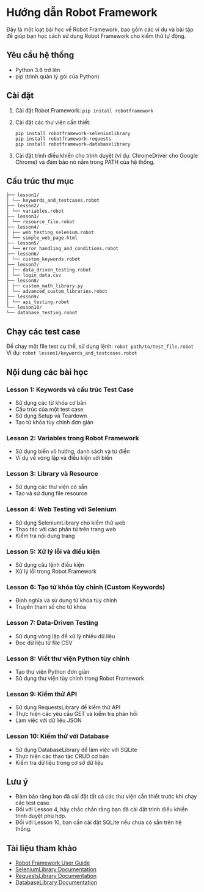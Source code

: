 # Hướng dẫn Robot Framework

Đây là một loạt bài học về Robot Framework, bao gồm các ví dụ và bài tập để giúp bạn học cách sử dụng Robot Framework cho kiểm thử tự động.

## Yêu cầu hệ thống

- Python 3.6 trở lên
- pip (trình quản lý gói của Python)

## Cài đặt

1. Cài đặt Robot Framework:
   ```pip install robotframework```

2. Cài đặt các thư viện cần thiết:
   ```
   pip install robotframework-seleniumlibrary
   pip install robotframework-requests
   pip install robotframework-databaselibrary
   ```

3. Cài đặt trình điều khiển cho trình duyệt (ví dụ: ChromeDriver cho Google Chrome) và đảm bảo nó nằm trong PATH của hệ thống.

## Cấu trúc thư mục
```
├── lesson1/
│ └── keywords_and_testcases.robot
├── lesson2/
│ └── variables.robot
├── lesson3/
│ └── resource_file.robot
├── lesson4/
│ ├── web_testing_selenium.robot
│ └── simple_web_page.html
├── lesson5/
│ └── error_handling_and_conditions.robot
├── lesson6/
│ └── custom_keywords.robot
├── lesson7/
│ ├── data_driven_testing.robot
│ └── login_data.csv
├── lesson8/
│ ├── custom_math_library.py
│ └── advanced_custom_libraries.robot
├── lesson9/
│ └── api_testing.robot
└── lesson10/
└── database_testing.robot
```
## Chạy các test case

Để chạy một file test cụ thể, sử dụng lệnh:
```robot path/to/test_file.robot```
Ví dụ: 
```robot lesson1/keywords_and_testcases.robot```

## Nội dung các bài học

### Lesson 1: Keywords và cấu trúc Test Case
- Sử dụng các từ khóa cơ bản
- Cấu trúc của một test case
- Sử dụng Setup và Teardown
- Tạo từ khóa tùy chỉnh đơn giản

### Lesson 2: Variables trong Robot Framework
- Sử dụng biến vô hướng, danh sách và từ điển
- Ví dụ về vòng lặp và điều kiện với biến

### Lesson 3: Library và Resource
- Sử dụng các thư viện có sẵn
- Tạo và sử dụng file resource

### Lesson 4: Web Testing với Selenium
- Sử dụng SeleniumLibrary cho kiểm thử web
- Thao tác với các phần tử trên trang web
- Kiểm tra nội dung trang

### Lesson 5: Xử lý lỗi và điều kiện
- Sử dụng câu lệnh điều kiện
- Xử lý lỗi trong Robot Framework

### Lesson 6: Tạo từ khóa tùy chỉnh (Custom Keywords)
- Định nghĩa và sử dụng từ khóa tùy chỉnh
- Truyền tham số cho từ khóa

### Lesson 7: Data-Driven Testing
- Sử dụng vòng lặp để xử lý nhiều dữ liệu
- Đọc dữ liệu từ file CSV

### Lesson 8: Viết thư viện Python tùy chỉnh
- Tạo thư viện Python đơn giản
- Sử dụng thư viện tùy chỉnh trong Robot Framework

### Lesson 9: Kiểm thử API
- Sử dụng RequestsLibrary để kiểm thử API
- Thực hiện các yêu cầu GET và kiểm tra phản hồi
- Làm việc với dữ liệu JSON

### Lesson 10: Kiểm thử với Database
- Sử dụng DatabaseLibrary để làm việc với SQLite
- Thực hiện các thao tác CRUD cơ bản
- Kiểm tra dữ liệu trong cơ sở dữ liệu

## Lưu ý

- Đảm bảo rằng bạn đã cài đặt tất cả các thư viện cần thiết trước khi chạy các test case.
- Đối với Lesson 4, hãy chắc chắn rằng bạn đã cài đặt trình điều khiển trình duyệt phù hợp.
- Đối với Lesson 10, bạn cần cài đặt SQLite nếu chưa có sẵn trên hệ thống.

## Tài liệu tham khảo

- [Robot Framework User Guide](https://robotframework.org/robotframework/latest/RobotFrameworkUserGuide.html)
- [SeleniumLibrary Documentation](https://robotframework.org/SeleniumLibrary/SeleniumLibrary.html)
- [RequestsLibrary Documentation](https://marketsquare.github.io/robotframework-requests/doc/RequestsLibrary.html)
- [DatabaseLibrary Documentation](https://franz-see.github.io/Robotframework-Database-Library/api/0.5/DatabaseLibrary.html)
